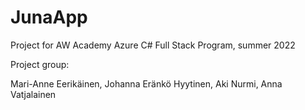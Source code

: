 # JunaApp

Project for AW Academy Azure C# Full Stack Program, summer 2022

Project group:

Mari-Anne Eerikäinen,
Johanna Eränkö Hyytinen,
Aki Nurmi,
Anna Vatjalainen
